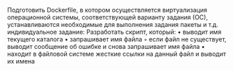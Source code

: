 Подготовить Dockerfile, в котором осуществляется виртуализация операционной системы, соответствующей варианту задания (ОС), устанавливаются необходимые для выполнения задания пакеты и т.д.
индивидуальное задание:
Разработать скрипт, который:
    • выводит имя текущего каталога
    • запрашивает имя файла
        ◦ если файл не существует, выводит сообщение об ошибке и снова запрашивает имя файла
    • находит в файловой системе жесткие ссылки на данный файл и выводит их имена
    
